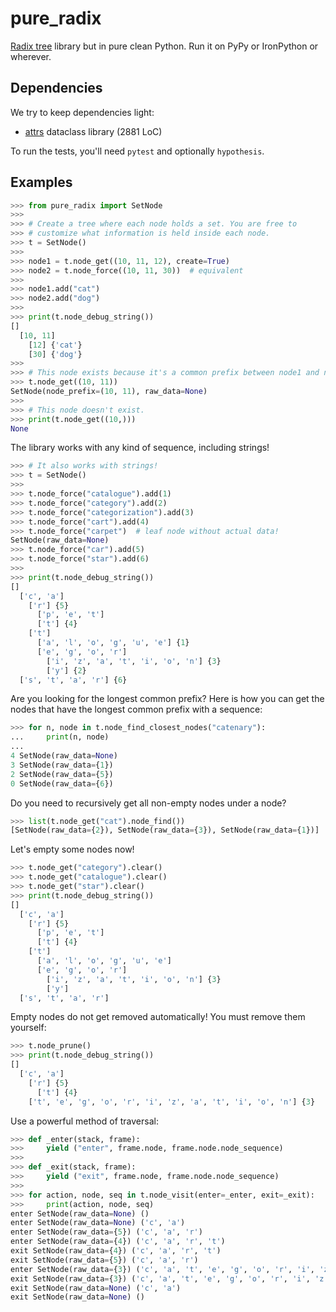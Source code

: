 # pure_radix

[Radix tree](https://en.wikipedia.org/wiki/Radix_tree) library but in pure clean Python. Run it on PyPy or IronPython or wherever.

## Dependencies

We try to keep dependencies light:

- [attrs](https://pypi.org/project/attrs/) dataclass library (2881 LoC)

To run the tests, you'll need `pytest` and optionally `hypothesis`.

## Examples

```python
>>> from pure_radix import SetNode
>>>
>>> # Create a tree where each node holds a set. You are free to
>>> # customize what information is held inside each node.
>>> t = SetNode()
>>>
>>> node1 = t.node_get((10, 11, 12), create=True)
>>> node2 = t.node_force((10, 11, 30))  # equivalent
>>>
>>> node1.add("cat")
>>> node2.add("dog")
>>>
>>> print(t.node_debug_string())
[]
  [10, 11]
    [12] {'cat'}
    [30] {'dog'}
>>>
>>> # This node exists because it's a common prefix between node1 and node2.
>>> t.node_get((10, 11))
SetNode(node_prefix=(10, 11), raw_data=None)
>>>
>>> # This node doesn't exist.
>>> print(t.node_get((10,)))
None
```

The library works with any kind of sequence, including strings!

```python
>>> # It also works with strings!
>>> t = SetNode()
>>>
>>> t.node_force("catalogue").add(1)
>>> t.node_force("category").add(2)
>>> t.node_force("categorization").add(3)
>>> t.node_force("cart").add(4)
>>> t.node_force("carpet")  # leaf node without actual data!
SetNode(raw_data=None)
>>> t.node_force("car").add(5)
>>> t.node_force("star").add(6)
>>>
>>> print(t.node_debug_string())
[]
  ['c', 'a']
    ['r'] {5}
      ['p', 'e', 't']
      ['t'] {4}
    ['t']
      ['a', 'l', 'o', 'g', 'u', 'e'] {1}
      ['e', 'g', 'o', 'r']
        ['i', 'z', 'a', 't', 'i', 'o', 'n'] {3}
        ['y'] {2}
  ['s', 't', 'a', 'r'] {6}
```

Are you looking for the longest common prefix? Here is how you can get the nodes that have the longest common prefix with a sequence:

```python
>>> for n, node in t.node_find_closest_nodes("catenary"):
...     print(n, node)
... 
4 SetNode(raw_data=None)
3 SetNode(raw_data={1})
2 SetNode(raw_data={5})
0 SetNode(raw_data={6})
```

Do you need to recursively get all non-empty nodes under a node?

```python
>>> list(t.node_get("cat").node_find())
[SetNode(raw_data={2}), SetNode(raw_data={3}), SetNode(raw_data={1})]
```

Let's empty some nodes now!

```python
>>> t.node_get("category").clear()
>>> t.node_get("catalogue").clear()
>>> t.node_get("star").clear()
>>> print(t.node_debug_string())
[]
  ['c', 'a']
    ['r'] {5}
      ['p', 'e', 't']
      ['t'] {4}
    ['t']
      ['a', 'l', 'o', 'g', 'u', 'e']
      ['e', 'g', 'o', 'r']
        ['i', 'z', 'a', 't', 'i', 'o', 'n'] {3}
        ['y']
  ['s', 't', 'a', 'r']
```

Empty nodes do not get removed automatically! You must remove them yourself:

```python
>>> t.node_prune()
>>> print(t.node_debug_string())
[]
  ['c', 'a']
    ['r'] {5}
      ['t'] {4}
    ['t', 'e', 'g', 'o', 'r', 'i', 'z', 'a', 't', 'i', 'o', 'n'] {3}
```

Use a powerful method of traversal:

```python
>>> def _enter(stack, frame):
>>>     yield ("enter", frame.node, frame.node.node_sequence)
>>> 
>>> def _exit(stack, frame):
>>>     yield ("exit", frame.node, frame.node.node_sequence)
>>> 
>>> for action, node, seq in t.node_visit(enter=_enter, exit=_exit):
>>>     print(action, node, seq)
enter SetNode(raw_data=None) ()
enter SetNode(raw_data=None) ('c', 'a')
enter SetNode(raw_data={5}) ('c', 'a', 'r')
enter SetNode(raw_data={4}) ('c', 'a', 'r', 't')
exit SetNode(raw_data={4}) ('c', 'a', 'r', 't')
exit SetNode(raw_data={5}) ('c', 'a', 'r')
enter SetNode(raw_data={3}) ('c', 'a', 't', 'e', 'g', 'o', 'r', 'i', 'z', 'a', 't', 'i', 'o', 'n')
exit SetNode(raw_data={3}) ('c', 'a', 't', 'e', 'g', 'o', 'r', 'i', 'z', 'a', 't', 'i', 'o', 'n')
exit SetNode(raw_data=None) ('c', 'a')
exit SetNode(raw_data=None) ()
```
